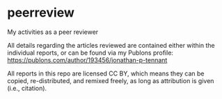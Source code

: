 # peerreview
My activities as a peer reviewer

All details regarding the articles reviewed are contained either within the individual reports, or can be found via my Publons profile: https://publons.com/author/193456/jonathan-p-tennant

All reports in this repo are licensed CC BY, which means they can be copied, re-distributed, and remixed freely, as long as attribution is given (i.e., citation).
